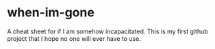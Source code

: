 # when-im-gone
A cheat sheet for if I am somehow incapacitated.
This is my first github project that I hope no one will ever have to use.
